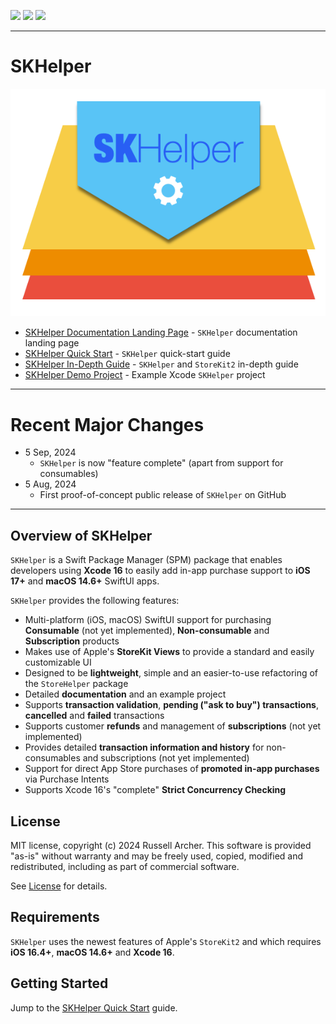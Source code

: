 [![](https://img.shields.io/endpoint?url=https%3A%2F%2Fswiftpackageindex.com%2Fapi%2Fpackages%2Frussell-archer%2FSKHelper%2Fbadge%3Ftype%3Dswift-versions)](https://swiftpackageindex.com/russell-archer/SKHelper)
[![](https://img.shields.io/endpoint?url=https%3A%2F%2Fswiftpackageindex.com%2Fapi%2Fpackages%2Frussell-archer%2FSKHelper%2Fbadge%3Ftype%3Dplatforms)](https://swiftpackageindex.com/russell-archer/SKHelper)
[![](https://img.shields.io/github/license/russell-archer/SKHelper)](https://img.shields.io/github/license/russell-archer/SKHelper)

---

# SKHelper

![](./Sources/SKHelper/Documentation.docc/Resources/images/skhelper-logo.png)

- [SKHelper Documentation Landing Page](https://russell-archer.github.io/SKHelper/documentation/skhelper) - `SKHelper` documentation landing page
- [SKHelper Quick Start](https://russell-archer.github.io/SKHelper/documentation/skhelper/quickstart) - `SKHelper` quick-start guide 
- [SKHelper In-Depth Guide](https://russell-archer.github.io/SKHelper/documentation/skhelper/guide) - `SKHelper` and `StoreKit2` in-depth guide
- [SKHelper Demo Project](https://github.com/russell-archer/SKHelperDemo) - Example Xcode `SKHelper` project

---

# Recent Major Changes
- 5 Sep, 2024
    - `SKHelper` is now "feature complete" (apart from support for consumables)
- 5 Aug, 2024
    - First proof-of-concept public release of `SKHelper` on GitHub
    
---

## Overview of SKHelper

`SKHelper` is a Swift Package Manager (SPM) package that enables developers using **Xcode 16** to easily add in-app purchase 
support to **iOS 17+** and **macOS 14.6+** SwiftUI apps. 

`SKHelper` provides the following features:

- Multi-platform (iOS, macOS) SwiftUI support for purchasing **Consumable** (not yet implemented), **Non-consumable** and **Subscription** products
- Makes use of Apple's **StoreKit Views** to provide a standard and easily customizable UI
- Designed to be **lightweight**, simple and an easier-to-use refactoring of the `StoreHelper` package
- Detailed **documentation** and an example project
- Supports **transaction validation**, **pending ("ask to buy") transactions**, **cancelled** and **failed** transactions
- Supports customer **refunds** and management of **subscriptions** (not yet implemented)
- Provides detailed **transaction information and history** for non-consumables and subscriptions (not yet implemented)
- Support for direct App Store purchases of **promoted in-app purchases** via Purchase Intents
- Supports Xcode 16's "complete" **Strict Concurrency Checking** 

## License

MIT license, copyright (c) 2024 Russell Archer. This software is provided "as-is" without warranty and may be freely used, copied, 
modified and redistributed, including as part of commercial software. 

See [License](https://russell-archer.github.io/SKHelper/documentation/skhelper/license) for details.

## Requirements
`SKHelper` uses the newest features of Apple's `StoreKit2` and which requires **iOS 16.4+**, **macOS 14.6+** and **Xcode 16**.

## Getting Started

Jump to the [SKHelper Quick Start](https://russell-archer.github.io/SKHelper/documentation/skhelper/quickstart) guide.
